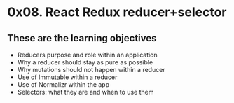 # 0x08. React Redux reducer+selector

## These are the learning objectives
- Reducers purpose and role within an application
- Why a reducer should stay as pure as possible
- Why mutations should not happen within a reducer
- Use of Immutable within a reducer
- Use of Normalizr within the app
- Selectors: what they are and when to use them
